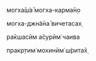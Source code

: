 могха̄ш́а̄ могха-карма̄н̣о

могха-джн̃а̄на̄ вичетасах̣

ра̄кшасӣм а̄сурӣм̇ чаива

пракр̣тим̇ мохинӣм̇ ш́рита̄х̣